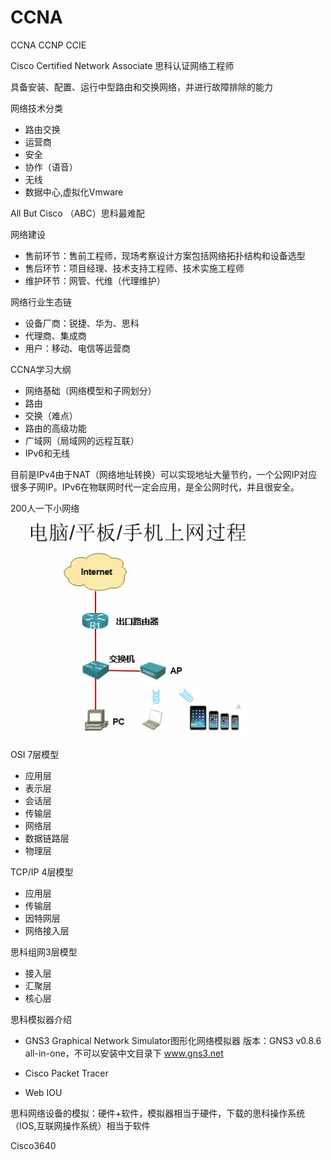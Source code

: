 # CCNA

CCNA CCNP CCIE

Cisco Certified Network Associate 思科认证网络工程师

具备安装、配置、运行中型路由和交换网络，并进行故障排除的能力

网络技术分类

- 路由交换
- 运营商
- 安全
- 协作（语音）
- 无线
- 数据中心,虚拟化Vmware

All But Cisco （ABC）思科最难配

网络建设

- 售前环节：售前工程师，现场考察设计方案包括网络拓扑结构和设备选型
- 售后环节：项目经理、技术支持工程师、技术实施工程师
- 维护环节：网管、代维（代理维护）

网络行业生态链

- 设备厂商：锐捷、华为、思科
- 代理商、集成商
- 用户：移动、电信等运营商

CCNA学习大纲

- 网络基础（网络模型和子网划分）
- 路由
- 交换（难点）
- 路由的高级功能
- 广域网（局域网的远程互联）
- IPv6和无线

目前是IPv4由于NAT（网络地址转换）可以实现地址大量节约，一个公网IP对应很多子网IP。IPv6在物联网时代一定会应用，是全公网时代，并且很安全。

200人一下小网络
![](../images/network.png)

OSI 7层模型

- 应用层
- 表示层
- 会话层
- 传输层
- 网络层
- 数据链路层
- 物理层

TCP/IP 4层模型

- 应用层
- 传输层
- 因特网层
- 网络接入层

思科组网3层模型

- 接入层
- 汇聚层
- 核心层

思科模拟器介绍

- GNS3
Graphical Network Simulator图形化网络模拟器
版本：GNS3 v0.8.6 all-in-one，不可以安装中文目录下
www.gns3.net
- Cisco Packet Tracer

- Web IOU

思科网络设备的模拟：硬件+软件，模拟器相当于硬件，下载的思科操作系统（IOS,互联网操作系统）相当于软件

Cisco3640
